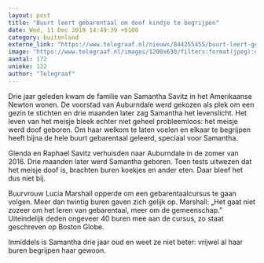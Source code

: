 ```yaml
---
layout: post
title: "Buurt leert gebarentaal om doof kindje te begrijpen"
date: Wed, 11 Dec 2019 14:49:39 +0100
category: buitenland
externe_link: "https://www.telegraaf.nl/nieuws/844255455/buurt-leert-gebarentaal-om-doof-kindje-te-begrijpen"
image: "https://www.telegraaf.nl/images/1200x630/filters:format(jpeg):quality(80)/cdn-kiosk-api.telegraaf.nl/1fa96cbe-1c1d-11ea-9821-02c309bc01c1.jpg"
aantal: 172
unieke: 122
author: "Telegraaf"
---
```


<p class="intro">Drie jaar geleden kwam de familie van Samantha Savitz in het Amerikaanse Newton wonen. De voorstad van Auburndale werd gekozen als plek om een gezin te stichten en drie maanden later zag Samantha het levenslicht. Het leven van het meisje bleek echter niet geheel probleemloos: het meisje werd doof geboren. Om haar welkom te laten voelen en elkaar te begrijpen heeft bijna de hele buurt gebarentaal geleerd, speciaal voor Samantha.</p> <p>Glenda en Raphael Savitz verhuisden naar Auburndale in de zomer van 2016. Drie maanden later werd Samantha geboren. Toen tests uitwezen dat het meisje doof is, brachten buren koekjes en ander eten. Daar bleef het dus niet bij.</p><p>Buurvrouw Lucia Marshall opperde om een gebarentaalcursus te gaan volgen. Meer dan twintig buren gaven zich gelijk op. Marshall: „Het gaat niet zozeer om het leren van gebarentaal, meer om de gemeenschap.” Uiteindelijk deden ongeveer 40 buren mee aan de cursus, zo staat geschreven op Boston Globe.</p><p>Inmiddels is Samantha drie jaar oud en weet ze niet beter: vrijwel al haar buren begrijpen haar gewoon.</p>

